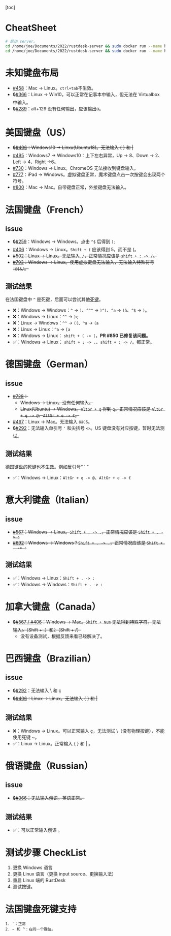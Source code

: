 
[toc]

# CheatSheet

```bash
# 启动 server。
cd /home/joe/Documents/2022/rustdesk-server && sudo docker run --name hbbs -p 21115:21115 -p 21116:21116 -p 21116:21116/udp -p 21118:21118 -v `pwd`:/root -it --net=host --rm rustdesk/rustdesk-server hbbs -r 192.168.1.40;
cd /home/joe/Documents/2022/rustdesk-server && sudo docker run --name hbbr -p 21117:21117 -p 21119:21119 -v `pwd`:/root -it --net=host --rm rustdesk/rustdesk-server hbbr;

```

# 未知键盘布局

- [#458](https://github.com/rustdesk/rustdesk/issues/458)：Mac -> Linux。`ctrl+tab`不生效。
- :lock:[#366](https://github.com/rustdesk/rustdesk/issues/366)：Linux -> Win10，可以正常在记事本中输入，但无法在 Virtualbox 中输入。 
- :lock:[#289](https://github.com/rustdesk/rustdesk/issues/289#issue-1051063608)：alt+129 没有任何输出，应该输出ü。


# 美国键盘（US）

- ~~:lock:[#406](https://github.com/rustdesk/rustdesk/issues/406#issue-1141310660)：Windows10 -> Linxu(Ubuntu18)。无法输入 { } 和 |~~
- [#495](https://github.com/rustdesk/rustdesk/issues/495)：Windows7 -> Windows10：上下左右异常，Up -> 8、Down -> 2、Left -> 4、Right ->6。
- [#730](https://github.com/rustdesk/rustdesk/issues/730)：Windows -> Linux。ChromeOS 无法接收到键盘输入。
- [#777](https://github.com/rustdesk/rustdesk/issues/777)：iPad -> Windows。虚拟键盘正常，魔术键盘点击一次按键会出现两个符号。
- [#800](https://github.com/rustdesk/rustdesk/issues/800)：Mac -> Mac。自带键盘正常，外接键盘无法输入。

# 法国键盘（French）

## issue

- :lock:[#259](https://github.com/rustdesk/rustdesk/issues/259)：Windows -> Windows。点击 `^$` 后得到 `);`
- [#406](https://github.com/rustdesk/rustdesk/issues/406#issuecomment-1155261065)：Windows -> Linux。`Shift + (` 应该得到 5，而不是 (。
- ~~[#502](https://github.com/rustdesk/rustdesk/issues/502)：Linux -> Linux。无法输入`./`，正常情况应该是 `shift + : -> /`。~~
- ~~[#793](https://github.com/rustdesk/rustdesk/issues/793)：Windows -> Linux。使用虚拟键盘无法输入，无法输入特殊符号 `!@$&/`。~~



## 测试结果

在法国键盘中 `^` 是死键，后面可以尝试其他[死键](https://kbdlayout.info/features/deadkeys)。

- :x:：Windows -> Windows：`^` -> `)`、`^^^` -> `)^)`、`^a` -> `)â`、`^$` -> `)`。
- :x:：Windows -> Linux：`^^` -> `)ç`
- :x:：Linux -> Windows：`^^` -> `((`、`^a` -> `(a`
- :x:：Linux -> Linux：`^a` -> `[a`
- :x:：Windows -> Linux： `shift + ( -> (`，**PR #850 已修复该问题。**
- :white_check_mark:：Windows -> Linux： `shift + ; -> .`、`shift + : -> /`。都正常。


# 德国键盘（German）

## issue

- ~~[#728](https://github.com/rustdesk/rustdesk/issues/728)：~~
  - ~~Windows -> Linux。没有任何输入。~~
  - ~~Linux(Ubuntu) -> Windows。`AltGr + q` 得到 `q`。正常情况应该是 `AltGr + q -> @`、`AltGr + e -> €`。~~
- [#467](https://github.com/rustdesk/rustdesk/issues/467)：Linux -> Mac。无法输入 `öäüß`。
- :lock:[#292](https://github.com/rustdesk/rustdesk/issues/292#issuecomment-977868241)：无法输入单引号 `'` 和尖括号 `<>`。US 键盘没有对应按键，暂时无法测试。

## 测试结果

德国键盘的死键也不生效。例如反引号“ ´ ”

- :white_check_mark:：Windows -> Linux：`AltGr + q -> @`、`AltGr + e -> €`

# 意大利键盘（Italian）

## issue

- ~~[#567](https://github.com/rustdesk/rustdesk/issues/567)：Windows -> Linux。`Shift + . -> .`，正常情况应该是 `Shift + . -> :`~~
- ~~[#692](https://github.com/rustdesk/rustdesk/issues/692)：Windows -> Windows？`Shift + . -> .`，正常情况应该是 `Shift + . -> :`~~

## 测试结果

- :white_check_mark:：Windows -> Linux：`Shift + . -> :`
- :white_check_mark:：Windows -> Windows：`Shift + . -> :`

# 加拿大键盘（Canada）

- ~~:lock:[#567 / #406](https://github.com/rustdesk/rustdesk/issues/406#issuecomment-1145157327)：Windows -> Mac。`Shift + Num` 无法得到特殊字符。无法输入`>`（Shift + .）和`?`（Shift + /）~~
  - 没有设备测试，根据反馈来看已经解决了。

# 巴西键盘（Brazilian）

## issue

- :lock:[#292](https://github.com/rustdesk/rustdesk/issues/292#issuecomment-968065042)：无法输入 \ 和 ç
- ~~:lock:[#406](https://github.com/rustdesk/rustdesk/issues/406#issuecomment-1057867300)：Linux -> Linux。无法输入 { } 和 |~~

## 测试结果

- :x:：Windows -> Linux。可以正常输入 ç，无法测试 \（没有物理按键），不能使用死键 ~。
- :white_check_mark:：Linux -> Linux。正常输入 { } 和 | 。

# 俄语键盘（Russian）

## issue

- ~~:lock:[#366](https://github.com/rustdesk/rustdesk/issues/366#issuecomment-1120379516)：无法输入俄语，英语正常。~~

## 测试结果

- :white_check_mark:：可以正常输入俄语 。

# 测试步骤 CheckList

1. 更换 Windows 语言
2. 更换 Linux 语言（更换 input source、更换输入法）
3. 重启 Linux 端的 RustDesk
4. 测试按键。


# 法国键盘死键支持

```
1. `：正常
2. ~ 和 ^：在同一个键位。
```